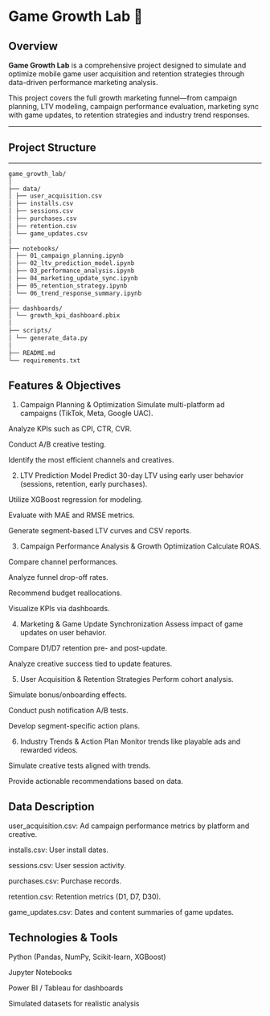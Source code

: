 # Game Growth Lab 🚀

## Overview

**Game Growth Lab** is a comprehensive project designed to simulate and optimize mobile game user acquisition and retention strategies through data-driven performance marketing analysis.

This project covers the full growth marketing funnel—from campaign planning, LTV modeling, campaign performance evaluation, marketing sync with game updates, to retention strategies and industry trend responses.

---

## Project Structure

---

```bash
game_growth_lab/
│
├── data/
│ ├── user_acquisition.csv
│ ├── installs.csv
│ ├── sessions.csv
│ ├── purchases.csv
│ ├── retention.csv
│ └── game_updates.csv
│
├── notebooks/
│ ├── 01_campaign_planning.ipynb
│ ├── 02_ltv_prediction_model.ipynb
│ ├── 03_performance_analysis.ipynb
│ ├── 04_marketing_update_sync.ipynb
│ ├── 05_retention_strategy.ipynb
│ └── 06_trend_response_summary.ipynb
│
├── dashboards/
│ └── growth_kpi_dashboard.pbix
│
├── scripts/
│ └── generate_data.py
│
├── README.md
└── requirements.txt

```

## Features & Objectives

1. Campaign Planning & Optimization
Simulate multi-platform ad campaigns (TikTok, Meta, Google UAC).

Analyze KPIs such as CPI, CTR, CVR.

Conduct A/B creative testing.

Identify the most efficient channels and creatives.

2. LTV Prediction Model
Predict 30-day LTV using early user behavior (sessions, retention, early purchases).

Utilize XGBoost regression for modeling.

Evaluate with MAE and RMSE metrics.

Generate segment-based LTV curves and CSV reports.

3. Campaign Performance Analysis & Growth Optimization
Calculate ROAS.

Compare channel performances.

Analyze funnel drop-off rates.

Recommend budget reallocations.

Visualize KPIs via dashboards.

4. Marketing & Game Update Synchronization
Assess impact of game updates on user behavior.

Compare D1/D7 retention pre- and post-update.

Analyze creative success tied to update features.

5. User Acquisition & Retention Strategies
Perform cohort analysis.

Simulate bonus/onboarding effects.

Conduct push notification A/B tests.

Develop segment-specific action plans.

6. Industry Trends & Action Plan
Monitor trends like playable ads and rewarded videos.

Simulate creative tests aligned with trends.

Provide actionable recommendations based on data.

## Data Description

user_acquisition.csv: Ad campaign performance metrics by platform and creative.

installs.csv: User install dates.

sessions.csv: User session activity.

purchases.csv: Purchase records.

retention.csv: Retention metrics (D1, D7, D30).

game_updates.csv: Dates and content summaries of game updates.

## Technologies & Tools

Python (Pandas, NumPy, Scikit-learn, XGBoost)

Jupyter Notebooks

Power BI / Tableau for dashboards

Simulated datasets for realistic analysis



